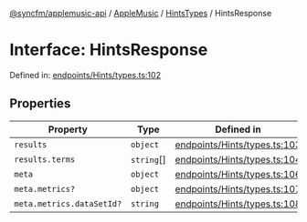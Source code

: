 [@syncfm/applemusic-api](../../../../../../globals.md) / [AppleMusic](../../../index.md) / [HintsTypes](../index.md) / HintsResponse

# Interface: HintsResponse

Defined in: [endpoints/Hints/types.ts:102](https://github.com/sync-fm/applemusic-api/blob/a6a8471d4d51a41f6bd8af9d95c8abf0126e10f4/src/endpoints/Hints/types.ts#L102)

## Properties

| Property | Type | Defined in |
| ------ | ------ | ------ |
| <a id="results"></a> `results` | `object` | [endpoints/Hints/types.ts:103](https://github.com/sync-fm/applemusic-api/blob/a6a8471d4d51a41f6bd8af9d95c8abf0126e10f4/src/endpoints/Hints/types.ts#L103) |
| `results.terms` | `string`[] | [endpoints/Hints/types.ts:104](https://github.com/sync-fm/applemusic-api/blob/a6a8471d4d51a41f6bd8af9d95c8abf0126e10f4/src/endpoints/Hints/types.ts#L104) |
| <a id="meta"></a> `meta` | `object` | [endpoints/Hints/types.ts:106](https://github.com/sync-fm/applemusic-api/blob/a6a8471d4d51a41f6bd8af9d95c8abf0126e10f4/src/endpoints/Hints/types.ts#L106) |
| `meta.metrics?` | `object` | [endpoints/Hints/types.ts:107](https://github.com/sync-fm/applemusic-api/blob/a6a8471d4d51a41f6bd8af9d95c8abf0126e10f4/src/endpoints/Hints/types.ts#L107) |
| `meta.metrics.dataSetId?` | `string` | [endpoints/Hints/types.ts:108](https://github.com/sync-fm/applemusic-api/blob/a6a8471d4d51a41f6bd8af9d95c8abf0126e10f4/src/endpoints/Hints/types.ts#L108) |
